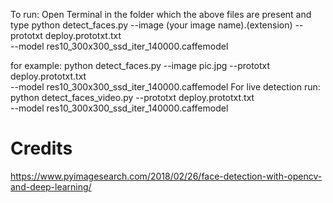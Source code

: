 To run:
Open Terminal in the folder which the above files are present and type
python detect_faces.py --image (your image name).(extension) --prototxt deploy.prototxt.txt \
	--model res10_300x300_ssd_iter_140000.caffemodel

for example:
python detect_faces.py --image pic.jpg --prototxt deploy.prototxt.txt \
	--model res10_300x300_ssd_iter_140000.caffemodel
For live detection run:
python detect_faces_video.py --prototxt deploy.prototxt.txt \
	--model res10_300x300_ssd_iter_140000.caffemodel

# Credits
https://www.pyimagesearch.com/2018/02/26/face-detection-with-opencv-and-deep-learning/
